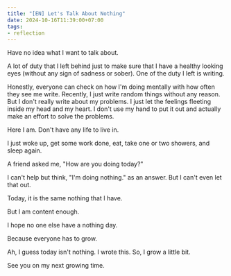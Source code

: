 ```yaml
---
title: "[EN] Let's Talk About Nothing"
date: 2024-10-16T11:39:00+07:00
tags: 
- reflection
---
```


Have no idea what I want to talk about.


A lot of duty that I left behind just to make sure that I have a healthy looking eyes (without any sign of sadness or sober). One of the duty I left is writing. 


Honestly, everyone can check on how I'm doing mentally with how often they see me write. Recently, I just write random things without any reason. But I don't really write about my problems. I just let the feelings fleeting inside my head and my heart. I don't use my hand to put it out and actually make an effort to solve the problems.


Here I am. Don't have any life to live in. 


I just woke up, get some work done, eat, take one or two showers, and sleep again.


A friend asked me, "How are you doing today?"


I can't help but think, "I'm doing nothing." as an answer. But I can't even let that out.


Today, it is the same nothing that I have.


But I am content enough. 


I hope no one else have a nothing day.


Because everyone has to grow.


Ah, I guess today isn't nothing. I wrote this. So, I grow a little bit.


See you on my next growing time.

